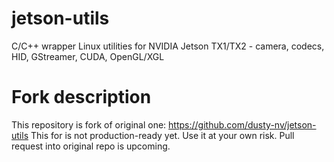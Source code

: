 # jetson-utils
C/C++ wrapper Linux utilities for NVIDIA Jetson TX1/TX2 - camera, codecs, HID, GStreamer, CUDA, OpenGL/XGL

# Fork description
This repository is fork of original one: https://github.com/dusty-nv/jetson-utils
This for is not production-ready yet. Use it at your own risk. Pull request into original repo is upcoming.
